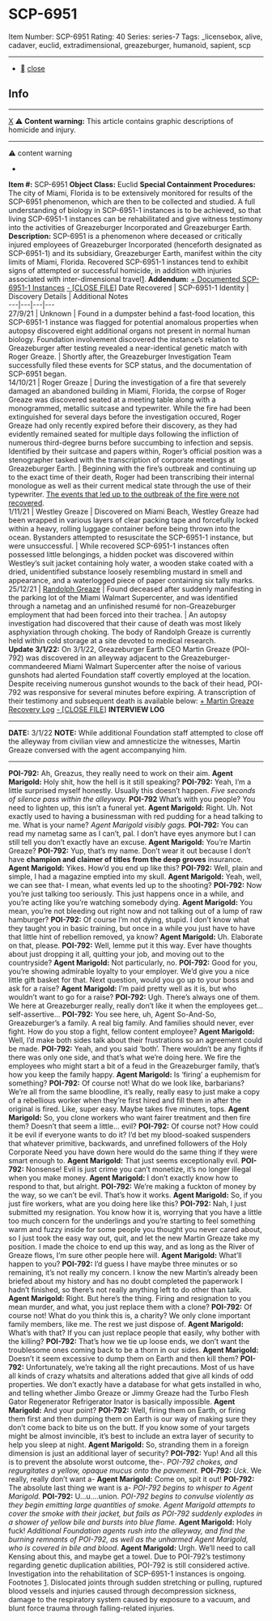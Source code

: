 # SCP-6951
Item Number: SCP-6951
Rating: 40
Series: series-7
Tags: _licensebox, alive, cadaver, euclid, extradimensional, greazeburger, humanoid, sapient, scp

---

  * [](javascript:;)
[close](javascript:;)
## Info
* * *
[X](javascript:;)
⚠️ **Content warning:** This article contains graphic descriptions of homicide and injury.
* * *

⚠️ content warning 
  
-  

**Item #:** SCP-6951
**Object Class:** Euclid
**Special Containment Procedures:** The city of Miami, Florida is to be extensively monitored for results of the SCP-6951 phenomenon, which are then to be collected and studied. A full understanding of biology in SCP-6951-1 instances is to be achieved, so that living SCP-6951-1 instances can be rehabilitated and give witness testimony into the activities of Greazeburger Incorporated and Greazeburger Earth.
**Description:** SCP-6951 is a phenomenon where deceased or critically injured employees of Greazeburger Incorporated (henceforth designated as SCP-6951-1) and its subsidiary, Greazeburger Earth, manifest within the city limits of Miami, Florida. Recovered SCP-6951-1 instances tend to exhibit signs of attempted or successful homicide, in addition with injuries associated with inter-dimensional travel[1](javascript:;).
**Addendum:**
[\+ Documented SCP-6951-1 Instances](javascript:;)
[\- [CLOSE FILE]](javascript:;)
Date Recovered | SCP-6951-1 Identity | Discovery Details | Additional Notes  
---|---|---|---  
27/9/21 | Unknown | Found in a dumpster behind a fast-food location, this SCP-6951-1 instance was flagged for potential anomalous properties when autopsy discovered eight additional organs not present in normal human biology. Foundation involvement discovered the instance’s relation to Greazeburger after testing revealed a near-identical genetic match with Roger Greaze. | Shortly after, the Greazeburger Investigation Team successfully filed these events for SCP status, and the documentation of SCP-6951 began.  
14/10/21 | Roger Greaze | During the investigation of a fire that severely damaged an abandoned building in Miami, Florida, the corpse of Roger Greaze was discovered seated at a meeting table along with a monogrammed, metallic suitcase and typewriter. While the fire had been extinguished for several days before the investigation occured, Roger Greaze had only recently expired before their discovery, as they had evidently remained seated for multiple days following the infliction of numerous third-degree burns before succumbing to infection and sepsis. Identified by their suitcase and papers within, Roger’s official position was a stenographer tasked with the transcription of corporate meetings at Greazeburger Earth. | Beginning with the fire’s outbreak and continuing up to the exact time of their death, Roger had been transcribing their internal monologue as well as their current medical state through the use of their typewriter. [The events that led up to the outbreak of the fire were not recovered](https://scp-wiki.wikidot.com/into-the-greazerverse).  
1/11/21 | Westley Greaze | Discovered on Miami Beach, Westley Greaze had been wrapped in various layers of clear packing tape and forcefully locked within a heavy, rolling luggage container before being thrown into the ocean. Bystanders attempted to resuscitate the SCP-6951-1 instance, but were unsuccessful. | While recovered SCP-6951-1 instances often possessed little belongings, a hidden pocket was discovered within Westley’s suit jacket containing holy water, a wooden stake coated with a dried, unidentified substance loosely resembling mustard in smell and appearance, and a waterlogged piece of paper containing six tally marks.  
25/12/21 | [Randolph Greaze](https://scp-wiki.wikidot.com/the-greazeburger-holiday-special) | Found deceased after suddenly manifesting in the parking lot of the Miami Walmart Supercenter, and was identified through a nametag and an unfinished resumé for non-Greazeburger employment that had been forced into their trachea. | An autopsy investigation had discovered that their cause of death was most likely asphyxiation through choking. The body of Randolph Greaze is currently held within cold storage at a site devoted to medical research.  
**Update 3/1/22:** On 3/1/22, Greazeburger Earth CEO Martin Greaze (POI-792) was discovered in an alleyway adjacent to the Greazeburger-commandeered Miami Walmart Supercenter after the noise of various gunshots had alerted Foundation staff covertly employed at the location. Despite receiving numerous gunshot wounds to the back of their head, POI-792 was responsive for several minutes before expiring. A transcription of their testimony and subsequent death is available below:
[\+ Martin Greaze Recovery Log](javascript:;)
[\- [CLOSE FILE]](javascript:;)
**INTERVIEW LOG**
* * *
**DATE:** 3/1/22
**NOTE:** While additional Foundation staff attempted to close off the alleyway from civilian view and amnesticize the witnesses, Martin Greaze conversed with the agent accompanying him.
* * *
**POI-792:** Ah, Greazus, they really need to work on their aim.
**Agent Marigold:** Holy shit, how the hell is it still speaking?
**POI-792:** Yeah, I’m a little surprised myself honestly. Usually this doesn’t happen.
_Five seconds of silence pass within the alleyway._
**POI-792** What’s with you people? You need to lighten up, this isn’t a funeral yet.
**Agent Marigold:** Right. Uh. Not exactly used to having a businessman with red pudding for a head talking to me. What is your name?
_Agent Marigold visibly gags._
**POI-792:** You can read my nametag same as I can’t, pal. I don’t have eyes anymore but I can still tell you don’t exactly have an excuse.
**Agent Marigold:** You’re Martin Greaze?
**POI-792:** Yup, that’s my name. Don’t wear it out because I don’t have **champion and claimer of titles from the deep groves** insurance.
**Agent Marigold:** Yikes. How’d you end up like this?
**POI-792:** Well, plain and simple, I had a magazine emptied into my skull.
**Agent Marigold:** Yeah, well, we can see that- I mean, what events led up to the shooting?
**POI-792:** Now you’re just talking too seriously. This just happens once in a while, and you’re acting like you’re watching somebody dying.
**Agent Marigold:** You mean, you’re not bleeding out right now and not talking out of a lump of raw hamburger?
**POI-792:** Of course I’m not dying, stupid. I don’t know what they taught you in basic training, but once in a while you just have to have that little hint of rebellion removed, ya know?
**Agent Marigold:** Uh. Elaborate on that, please.
**POI-792:** Well, lemme put it this way. Ever have thoughts about just dropping it all, quitting your job, and moving out to the countryside?
**Agent Marigold:** Not particularly, no.
**POI-792:** Good for you, you’re showing admirable loyalty to your employer. We’d give you a nice little gift basket for that. Next question, would you go up to your boss and ask for a raise?
**Agent Marigold:** I’m paid pretty well as it is, but who wouldn’t want to go for a raise?
**POI-792:** Ugh. There’s always one of them. We here at Greazeburger really, really don’t like it when the employees get… self-assertive…
**POI-792:** You see here, uh, Agent So-And-So, Greazeburger’s a family. A real big family. And families should never, ever fight. How do you stop a fight, fellow content employee?
**Agent Marigold:** Well, I’d make both sides talk about their frustrations so an agreement could be made.
**POI-792:** Yeah, and you said ‘both’. There wouldn’t be any fights if there was only one side, and that’s what we’re doing here. We fire the employees who might start a bit of a feud in the Greazeburger family, that’s how you keep the family happy.
**Agent Marigold:** Is ‘firing’ a euphemism for something?
**POI-792:** Of course not! What do we look like, barbarians? We’re all from the same bloodline, it’s really, really easy to just make a copy of a rebellious worker when they’re first hired and fill them in after the original is fired. Like, super easy. Maybe takes five minutes, tops.
**Agent Marigold:** So, you clone workers who want fairer treatment and then fire them? Doesn’t that seem a little… evil?
**POI-792:** Of course not? How could it be evil if everyone wants to do it? I’d bet my blood-soaked suspenders that whatever primitive, backwards, and unrefined followers of the Holy Corporate Need you have down here would do the same thing if they were smart enough to.
**Agent Marigold:** That just seems exceptionally evil.
**POI-792:** Nonsense! Evil is just crime you can’t monetize, it’s no longer illegal when you make money.
**Agent Marigold:** I don’t exactly know how to respond to that, but alright.
**POI-792:** We’re making a fuckton of money by the way, so we can’t be evil. That’s how it works.
**Agent Marigold:** So, if you just fire workers, what are you doing here like this?
**POI-792:** Nah, I just submitted my resignation. You know how it is, worrying that you have a little too much concern for the underlings and you’re starting to feel something warm and fuzzy inside for some people you thought you never cared about, so I just took the easy way out, quit, and let the new Martin Greaze take my position. I made the choice to end up this way, and as long as the River of Greaze flows, I’m sure other people here will.
**Agent Marigold:** What’ll happen to you?
**POI-792:** I’d guess I have maybe three minutes or so remaining, it’s not really my concern. I know the new Martin’s already been briefed about my history and has no doubt completed the paperwork I hadn’t finished, so there’s not really anything left to do other than talk.
**Agent Marigold:** Right. But here’s the thing. Firing and resignation to you mean murder, and what, you just replace them with a clone?
**POI-792:** Of course not! What do you think this is, a charity? We only clone important family members, like me. The rest we just dispose of.
**Agent Marigold:** What’s with that? If you can just replace people that easily, why bother with the killing?
**POI-792:** That’s how we tie up loose ends, we don’t want the troublesome ones coming back to be a thorn in our sides.
**Agent Marigold:** Doesn’t it seem excessive to dump them on Earth and then kill them?
**POI-792:** Unfortunately, we’re taking all the right precautions. Most of us have all kinds of crazy whatsits and alterations added that give all kinds of odd properties. We don’t exactly have a database for what gets installed in who, and telling whether Jimbo Greaze or Jimmy Greaze had the Turbo Flesh Gator Regenerator Refrigerator Inator is basically impossible.
**Agent Marigold:** And your point?
**POI-792:** Well, firing them on Earth, or firing them first and then dumping them on Earth is our way of making sure they don’t come back to bite us on the butt. If you know some of your targets might be almost invincible, it’s best to include an extra layer of security to help you sleep at night.
**Agent Marigold:** So, stranding them in a foreign dimension is just an additional layer of security?
**POI-792:** Yup! And all this is to prevent the absolute worst outcome, the-.
_POI-792 chokes, and regurgitates a yellow, opaque mucus onto the pavement._
**POI-792:** _Uck_. We really, really don’t want a-
**Agent Marigold:** Come on, spit it out!
**POI-792:** The absolute last thing we want is a-
_POI-792 begins to whisper to Agent Marigold._
**POI-792:** U…u….union.
_POI-792 begins to convulse violently as they begin emitting large quantities of smoke. Agent Marigold attempts to cover the smoke with their jacket, but fails as POI-792 suddenly explodes in a shower of yellow bile and bursts into blue flame._
**Agent Marigold:** Holy fuck!
_Additional Foundation agents rush into the alleyway, and find the burning remnants of POI-792, as well as the unharmed Agent Marigold, who is covered in bile and blood._
**Agent Marigold:** Urgh. We’ll need to call Kensing about this, and maybe get a towel.
Due to POI-792’s testimony regarding genetic duplication abilities, POI-792 is still considered active. Investigation into the rehabilitation of SCP-6951-1 instances is ongoing.
Footnotes
[1](javascript:;). Dislocated joints through sudden stretching or pulling, ruptured blood vessels and injuries caused through decompression sickness, damage to the respiratory system caused by exposure to a vacuum, and blunt force trauma through falling-related injuries.